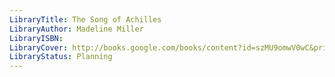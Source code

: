 ```yaml
---
LibraryTitle: The Song of Achilles
LibraryAuthor: Madeline Miller
LibraryISBN: 
LibraryCover: http://books.google.com/books/content?id=szMU9omwV0wC&printsec=frontcover&img=1&zoom=1&source=gbs_api
LibraryStatus: Planning
---
```

